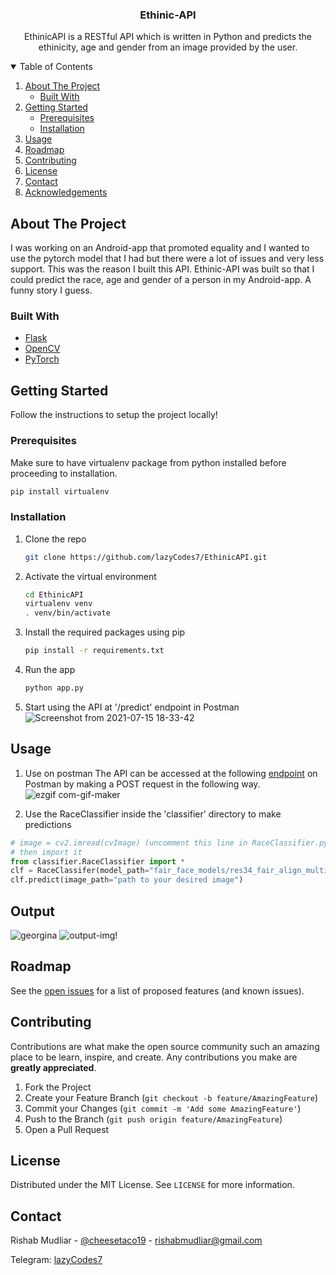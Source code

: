 
<p align="center">


  <h3 align="center">Ethinic-API</h3>

  <p align="center">
    EthinicAPI is a RESTful API which is written in Python and predicts the ethinicity, age and gender from an image provided by the user.

</p>



<!-- TABLE OF CONTENTS -->
<details open="open">
  <summary>Table of Contents</summary>
  <ol>
    <li>
      <a href="#about-the-project">About The Project</a>
      <ul>
        <li><a href="#built-with">Built With</a></li>
      </ul>
    </li>
    <li>
      <a href="#getting-started">Getting Started</a>
      <ul>
        <li><a href="#prerequisites">Prerequisites</a></li>
        <li><a href="#installation">Installation</a></li>
      </ul>
    </li>
    <li><a href="#usage">Usage</a></li>
    <li><a href="#roadmap">Roadmap</a></li>
    <li><a href="#contributing">Contributing</a></li>
    <li><a href="#license">License</a></li>
    <li><a href="#contact">Contact</a></li>
    <li><a href="#acknowledgements">Acknowledgements</a></li>
  </ol>
</details>



<!-- ABOUT THE PROJECT -->
## About The Project


I was working on an Android-app that promoted equality and I wanted to use the pytorch model that I had but there were a lot of issues and very less support. This was the reason I built this API. Ethinic-API was built so that I could predict the race, age and gender of a person in my Android-app. A funny story I guess.


### Built With

* [Flask](https://flask.palletsprojects.com/en/2.0.x/)
* [OpenCV](https://opencv.org/)
* [PyTorch](https://pytorch.org/)



<!-- GETTING STARTED -->
## Getting Started

Follow the instructions to setup the project locally!

### Prerequisites

Make sure to have virtualenv package from python installed before proceeding to installation.
  ```sh
  pip install virtualenv
  ```

### Installation

1. Clone the repo
   ```sh
   git clone https://github.com/lazyCodes7/EthinicAPI.git
   ```
2. Activate the virtual environment
   ```sh
   cd EthinicAPI
   virtualenv venv
   . venv/bin/activate
   ```
3. Install the required packages using pip
   ```sh
   pip install -r requirements.txt
   ```
3. Run the app
   ```sh
   python app.py
   ```
4. Start using the API at '/predict' endpoint in Postman
   ![Screenshot from 2021-07-15 18-33-42](https://user-images.githubusercontent.com/53506835/125792759-ecff30ca-ba09-43a4-804b-111954a3b2d6.png)



<!-- USAGE EXAMPLES -->
## Usage
1. Use on postman
The API can be accessed at the following [endpoint](https://ethinic-api.herokuapp.com/predict) on Postman by making a POST request in the following way.
![ezgif com-gif-maker](https://user-images.githubusercontent.com/53506835/125794643-8768c100-3047-4d52-b9d8-d65c882f04a6.gif)

2. Use the RaceClassifier inside the 'classifier' directory to make predictions
```python
# image = cv2.imread(cvImage) (uncomment this line in RaceClassifier.py)
# then import it
from classifier.RaceClassifier import *
clf = RaceClassifer(model_path="fair_face_models/res34_fair_align_multi_7_20190809.pt")
clf.predict(image_path="path to your desired image")
```
## Output
![georgina](https://user-images.githubusercontent.com/53506835/125807475-e8c237a8-dff9-4e13-ac9f-fbddeab5626c.jpg)
![output-img!](https://user-images.githubusercontent.com/53506835/125807236-319d9207-8ae5-47df-978d-d44a1379ccaa.png)

<!-- ROADMAP -->
## Roadmap

See the [open issues](https://github.com/lazyCodes7/EthinicAPI/issues) for a list of proposed features (and known issues).



<!-- CONTRIBUTING -->
## Contributing

Contributions are what make the open source community such an amazing place to be learn, inspire, and create. Any contributions you make are **greatly appreciated**.

1. Fork the Project
2. Create your Feature Branch (`git checkout -b feature/AmazingFeature`)
3. Commit your Changes (`git commit -m 'Add some AmazingFeature'`)
4. Push to the Branch (`git push origin feature/AmazingFeature`)
5. Open a Pull Request



<!-- LICENSE -->
## License

Distributed under the MIT License. See `LICENSE` for more information.



<!-- CONTACT -->
## Contact

Rishab Mudliar - [@cheesetaco19](https://twitter.com/cheesetaco19) - rishabmudliar@gmail.com

Telegram: [lazyCodes7](https://t.me/lazyCodes7)
